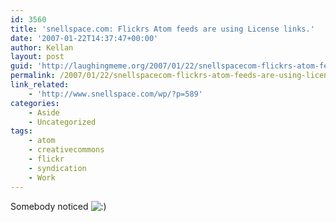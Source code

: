 ```yaml
---
id: 3560
title: 'snellspace.com: Flickrs Atom feeds are using License links.'
date: '2007-01-22T14:37:47+00:00'
author: Kellan
layout: post
guid: 'http://laughingmeme.org/2007/01/22/snellspacecom-flickrs-atom-feeds-are-using-license-links/'
permalink: /2007/01/22/snellspacecom-flickrs-atom-feeds-are-using-license-links/
link_related:
    - 'http://www.snellspace.com/wp/?p=589'
categories:
    - Aside
    - Uncategorized
tags:
    - atom
    - creativecommons
    - flickr
    - syndication
    - Work
---
```


Somebody noticed ![:)](http://lm.local/wp-includes/images/smilies/simple-smile.png)